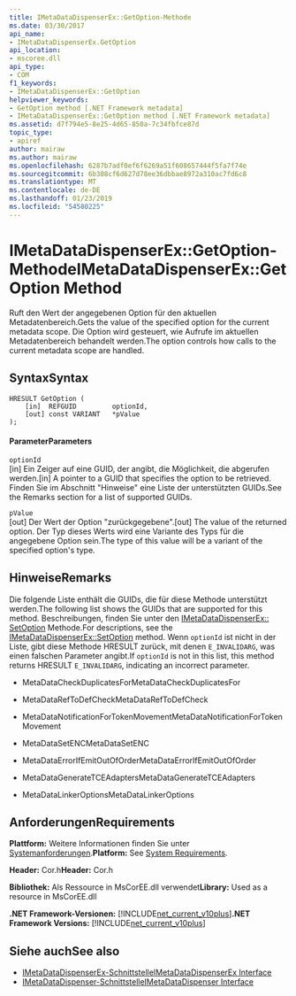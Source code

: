 ```yaml
---
title: IMetaDataDispenserEx::GetOption-Methode
ms.date: 03/30/2017
api_name:
- IMetaDataDispenserEx.GetOption
api_location:
- mscoree.dll
api_type:
- COM
f1_keywords:
- IMetaDataDispenserEx::GetOption
helpviewer_keywords:
- GetOption method [.NET Framework metadata]
- IMetaDataDispenserEx::GetOption method [.NET Framework metadata]
ms.assetid: d7f794e5-8e25-4d65-850a-7c34fbfce87d
topic_type:
- apiref
author: mairaw
ms.author: mairaw
ms.openlocfilehash: 6287b7adf0ef6f6269a51f608657444f5fa7f74e
ms.sourcegitcommit: 6b308cf6d627d78ee36dbbae8972a310ac7fd6c8
ms.translationtype: MT
ms.contentlocale: de-DE
ms.lasthandoff: 01/23/2019
ms.locfileid: "54580225"
---
```

# <a name="imetadatadispenserexgetoption-method"></a><span data-ttu-id="f1375-102">IMetaDataDispenserEx::GetOption-Methode</span><span class="sxs-lookup"><span data-stu-id="f1375-102">IMetaDataDispenserEx::GetOption Method</span></span>
<span data-ttu-id="f1375-103">Ruft den Wert der angegebenen Option für den aktuellen Metadatenbereich.</span><span class="sxs-lookup"><span data-stu-id="f1375-103">Gets the value of the specified option for the current metadata scope.</span></span> <span data-ttu-id="f1375-104">Die Option wird gesteuert, wie Aufrufe im aktuellen Metadatenbereich behandelt werden.</span><span class="sxs-lookup"><span data-stu-id="f1375-104">The option controls how calls to the current metadata scope are handled.</span></span>  
  
## <a name="syntax"></a><span data-ttu-id="f1375-105">Syntax</span><span class="sxs-lookup"><span data-stu-id="f1375-105">Syntax</span></span>  
  
```  
HRESULT GetOption (  
    [in]  REFGUID         optionId,   
    [out] const VARIANT   *pValue  
);  
```  
  
#### <a name="parameters"></a><span data-ttu-id="f1375-106">Parameter</span><span class="sxs-lookup"><span data-stu-id="f1375-106">Parameters</span></span>  
 `optionId`  
 <span data-ttu-id="f1375-107">[in] Ein Zeiger auf eine GUID, der angibt, die Möglichkeit, die abgerufen werden.</span><span class="sxs-lookup"><span data-stu-id="f1375-107">[in] A pointer to a GUID that specifies the option to be retrieved.</span></span> <span data-ttu-id="f1375-108">Finden Sie im Abschnitt "Hinweise" eine Liste der unterstützten GUIDs.</span><span class="sxs-lookup"><span data-stu-id="f1375-108">See the Remarks section for a list of supported GUIDs.</span></span>  
  
 `pValue`  
 <span data-ttu-id="f1375-109">[out] Der Wert der Option "zurückgegebene".</span><span class="sxs-lookup"><span data-stu-id="f1375-109">[out] The value of the returned option.</span></span> <span data-ttu-id="f1375-110">Der Typ dieses Werts wird eine Variante des Typs für die angegebene Option sein.</span><span class="sxs-lookup"><span data-stu-id="f1375-110">The type of this value will be a variant of the specified option's type.</span></span>  
  
## <a name="remarks"></a><span data-ttu-id="f1375-111">Hinweise</span><span class="sxs-lookup"><span data-stu-id="f1375-111">Remarks</span></span>  
 <span data-ttu-id="f1375-112">Die folgende Liste enthält die GUIDs, die für diese Methode unterstützt werden.</span><span class="sxs-lookup"><span data-stu-id="f1375-112">The following list shows the GUIDs that are supported for this method.</span></span> <span data-ttu-id="f1375-113">Beschreibungen, finden Sie unter den [IMetaDataDispenserEx:: SetOption](../../../../docs/framework/unmanaged-api/metadata/imetadatadispenserex-setoption-method.md) Methode.</span><span class="sxs-lookup"><span data-stu-id="f1375-113">For descriptions, see the [IMetaDataDispenserEx::SetOption](../../../../docs/framework/unmanaged-api/metadata/imetadatadispenserex-setoption-method.md) method.</span></span> <span data-ttu-id="f1375-114">Wenn `optionId` ist nicht in der Liste, gibt diese Methode HRESULT zurück, mit denen `E_INVALIDARG`, was einen falschen Parameter angibt.</span><span class="sxs-lookup"><span data-stu-id="f1375-114">If `optionId` is not in this list, this method returns HRESULT `E_INVALIDARG`, indicating an incorrect parameter.</span></span>  
  
-   <span data-ttu-id="f1375-115">MetaDataCheckDuplicatesFor</span><span class="sxs-lookup"><span data-stu-id="f1375-115">MetaDataCheckDuplicatesFor</span></span>  
  
-   <span data-ttu-id="f1375-116">MetaDataRefToDefCheck</span><span class="sxs-lookup"><span data-stu-id="f1375-116">MetaDataRefToDefCheck</span></span>  
  
-   <span data-ttu-id="f1375-117">MetaDataNotificationForTokenMovement</span><span class="sxs-lookup"><span data-stu-id="f1375-117">MetaDataNotificationForTokenMovement</span></span>  
  
-   <span data-ttu-id="f1375-118">MetaDataSetENC</span><span class="sxs-lookup"><span data-stu-id="f1375-118">MetaDataSetENC</span></span>  
  
-   <span data-ttu-id="f1375-119">MetaDataErrorIfEmitOutOfOrder</span><span class="sxs-lookup"><span data-stu-id="f1375-119">MetaDataErrorIfEmitOutOfOrder</span></span>  
  
-   <span data-ttu-id="f1375-120">MetaDataGenerateTCEAdapters</span><span class="sxs-lookup"><span data-stu-id="f1375-120">MetaDataGenerateTCEAdapters</span></span>  
  
-   <span data-ttu-id="f1375-121">MetaDataLinkerOptions</span><span class="sxs-lookup"><span data-stu-id="f1375-121">MetaDataLinkerOptions</span></span>  
  
## <a name="requirements"></a><span data-ttu-id="f1375-122">Anforderungen</span><span class="sxs-lookup"><span data-stu-id="f1375-122">Requirements</span></span>  
 <span data-ttu-id="f1375-123">**Plattform:** Weitere Informationen finden Sie unter [Systemanforderungen](../../../../docs/framework/get-started/system-requirements.md).</span><span class="sxs-lookup"><span data-stu-id="f1375-123">**Platform:** See [System Requirements](../../../../docs/framework/get-started/system-requirements.md).</span></span>  
  
 <span data-ttu-id="f1375-124">**Header:** Cor.h</span><span class="sxs-lookup"><span data-stu-id="f1375-124">**Header:** Cor.h</span></span>  
  
 <span data-ttu-id="f1375-125">**Bibliothek:** Als Ressource in MsCorEE.dll verwendet</span><span class="sxs-lookup"><span data-stu-id="f1375-125">**Library:** Used as a resource in MsCorEE.dll</span></span>  
  
 <span data-ttu-id="f1375-126">**.NET Framework-Versionen:** [!INCLUDE[net_current_v10plus](../../../../includes/net-current-v10plus-md.md)]</span><span class="sxs-lookup"><span data-stu-id="f1375-126">**.NET Framework Versions:** [!INCLUDE[net_current_v10plus](../../../../includes/net-current-v10plus-md.md)]</span></span>  
  
## <a name="see-also"></a><span data-ttu-id="f1375-127">Siehe auch</span><span class="sxs-lookup"><span data-stu-id="f1375-127">See also</span></span>
- [<span data-ttu-id="f1375-128">IMetaDataDispenserEx-Schnittstelle</span><span class="sxs-lookup"><span data-stu-id="f1375-128">IMetaDataDispenserEx Interface</span></span>](../../../../docs/framework/unmanaged-api/metadata/imetadatadispenserex-interface.md)
- [<span data-ttu-id="f1375-129">IMetaDataDispenser-Schnittstelle</span><span class="sxs-lookup"><span data-stu-id="f1375-129">IMetaDataDispenser Interface</span></span>](../../../../docs/framework/unmanaged-api/metadata/imetadatadispenser-interface.md)
